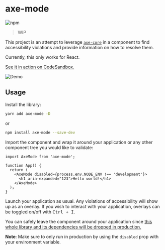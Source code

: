 # axe-mode

![npm](https://img.shields.io/npm/v/axe-mode?color=%236469FF)

> WIP

This project is an attempt to leverage [`axe-core`](https://github.com/dequelabs/axe-core) in a component to find accessibility violations and provide information on how to resolve them.

Currently, this only works for React.

[See it in action on CodeSandbox.](https://codesandbox.io/s/youthful-pare-oxtcc)

![Demo](https://i.gyazo.com/2eeb2f0bacbabfbe706932c545ec682c.gif)


## Usage

Install the library:

```bash
yarn add axe-mode -D
```

or

```bash
npm install axe-mode --save-dev
```

Import the component and wrap it around your application or any other component tree you would like to validate:

```tsx
import AxeMode from 'axe-mode';

function App() {
  return (
    <AxeMode disabled={process.env.NODE_ENV !== 'development'}>
      <h1 aria-expanded="123">Hello world!</h1>
    </AxeMode>
  );
}
```

Launch your application as usual. Any violations of accessibility will show up as an overlay. If you wish to interact with your application, overlays can be toggled on/off with <kbd>Ctrl + I</kbd>.

You can safely leave the component around your application since [this whole library and its dependencies will be dropped in production.](https://github.com/raunofreiberg/axe-mode/blob/master/src/index.tsx#L7)

**Note**: Make sure to only run in production by using the `disabled` prop with your environment variable.

